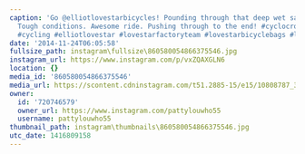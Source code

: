 ```yaml
---
caption: 'Go @elliotlovestarbicycles! Pounding through that deep wet sand. Tough course.
  Tough conditions. Awesome ride. Pushing through to the end! #cyclocrosschicago #cyclocross
  #cycling #elliotlovestar #lovestarfactoryteam #lovestarbicyclebags #lovestar #bikeracing'
date: '2014-11-24T06:05:58'
fullsize_path: instagram\fullsize\860580054866375546.jpg
instagram_url: https://www.instagram.com/p/vxZQAXGLN6
location: {}
media_id: '860580054866375546'
media_url: https://scontent.cdninstagram.com/t51.2885-15/e15/10808787_304432813095403_2039939463_n.jpg?ig_cache_key=ODYwNTgwMDU0ODY2Mzc1NTQ2.2
owner:
  id: '720746579'
  owner_url: https://www.instagram.com/pattylouwho55
  username: pattylouwho55
thumbnail_path: instagram\thumbnails\860580054866375546.jpg
utc_date: 1416809158
---
```

